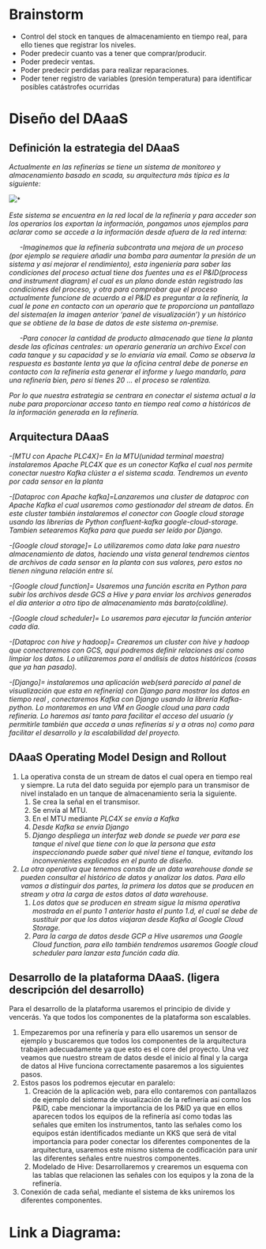 ﻿# Brainstorm

- Control del stock en tanques de almacenamiento en tiempo real, para ello tienes que registrar los niveles.
- Poder predecir cuanto vas a tener que comprar/producir.
- Poder predecir ventas.
- Poder predecir perdidas para realizar reparaciones.
- Poder tener registro de variables (presión temperatura) para identificar posibles catástrofes ocurridas

# Diseño del DAaaS
## Definición la estrategia del DAaaS
*Actualmente en las refinerías se tiene un sistema de monitoreo y almacenamiento basado en scada, su arquitectura más típica es la siguiente:*

![](Aspose.Words.97aecb1e-16b5-45d7-b3d4-fda404f0d9e4.001.png)*

*Este sistema se encuentra en la red local de la refinería y para acceder son los operarios los exportan la información, pongamos unos ejemplos para aclarar como se accede a la información desde afuera de la red interna:*

`	`*-Imaginemos que la refinería subcontrata una mejora de un proceso (por ejemplo se requiere añadir una bomba para aumentar la presión de un sistema y así mejorar el rendimiento), esta ingeniería para saber las condiciones del proceso actual tiene dos fuentes una es el P&ID(process and instrument diagram) el cual es un plano donde están registrado las condiciones del proceso, y otra para comprobar que el proceso actualmente funcione de acuerdo a el P&ID es preguntar a la refinería, la cual le pone en contacto con un operario que te proporciona un pantallazo del sistema(en la imagen anterior ‘panel de visualización’) y un histórico que se obtiene de la base de datos de este sistema on-premise.*

`	`*-Para conocer la cantidad de producto almacenado que tiene la planta desde las oficinas centrales: un operario generaría un archivo Excel con cada tanque y su capacidad y se lo enviaría vía email. Como se observa la respuesta es bastante lenta ya que la oficina central debe de ponerse en contacto con la refinería esta generar el informe y luego mandarlo, para una refinería bien, pero si tienes 20 ... el proceso se ralentiza.*

*Por lo que nuestra estrategia se centrara en conectar el sistema actual a la nube para proporcionar acceso tanto en tiempo real como a históricos de la información generada en la refinería.*

## Arquitectura DAaaS
*-[MTU con Apache PLC4X]= En la MTU(unidad terminal maestra) instalaremos Apache PLC4X que es un conector Kafka el cual nos permite conectar nuestro Kafka clúster a el sistema scada. Tendremos un evento por cada sensor en la planta*

*-[Dataproc con Apache kafka]=Lanzaremos una cluster de dataproc con  Apache Kafka el cual usaremos como gestionador del stream de datos. En este cluster también instalaremos el conector con Google cloud storage usando las librerías de Python confluent-kafka google-cloud-storage. Tambien setearemos Kafka para que pueda ser leído por Django.*

*-[Google cloud storage]= Lo utilizaremos como data lake para nuestro almacenamiento de datos, haciendo una vista general tendremos cientos de archivos de cada sensor en la planta con sus valores, pero estos no tienen ninguna relación entre sí.*

*-[Google cloud function]= Usaremos una función escrita en Python para subir los archivos desde GCS a Hive y para enviar los archivos generados el dia anterior a otro tipo de almacenamiento más barato(coldline).*

*-[Google cloud scheduler]= Lo usaremos para ejecutar la función anterior cada día.*

*-[Dataproc con hive y hadoop]= Crearemos un cluster con hive y hadoop que conectaremos con GCS, aquí podremos definir relaciones así como limpiar los datos. Lo utilizaremos para el análisis de datos históricos (cosas que ya han pasado).* 

*-[Django]= instalaremos una aplicación web(será parecido al panel de visualización que esta en refinería) con Django para mostrar los datos en tiempo real , conectaremos Kafka con Django usando la librería Kafka-python. Lo montaremos en una VM en Google cloud una para cada refineria. Lo haremos así tanto para facilitar el acceso del usuario (y permitirle también que acceda a unas refinerías si y a otras no) como para facilitar el desarrollo y la escalabilidad del proyecto.*

## DAaaS Operating Model Design and Rollout
1. La operativa consta de un stream de datos el cual opera en tiempo real y siempre. La ruta del dato seguida por ejemplo para un transmisor de nivel instalado en un tanque de almacenamiento seria la siguiente.
   1. Se crea la señal en el transmisor.
   1. Se envía al MTU.
   1. En el MTU mediante *PLC4X se envía a Kafka*
   1. *Desde Kafka se envía Django*
   1. *Django despliega un interfaz web donde se puede ver para ese tanque el nivel que tiene con lo que la persona que esta inspeccionando puede saber qué nivel tiene el tanque, evitando los inconvenientes explicados en el punto de diseño.*
1. *La otra operativa que tenemos consta de un data warehouse donde se pueden consultar el histórico de datos y analizar los datos. Para ello vamos a distinguir dos partes, la primera los datos que se producen en stream y otra la carga de estos datos al data warehouse.*
   1. *Los datos que se producen en stream sigue la misma operativa mostrada en el punto 1 anterior hasta el punto 1.d, el cual se debe de sustituir por que los datos viajaran desde Kafka al Google Cloud Storage.*
   1. *Para la carga de datos desde GCP a Hive usaremos una Google Cloud function, para ello también tendremos usaremos Google cloud scheduler para lanzar esta función cada día.* 


## Desarrollo de la plataforma DAaaS. (ligera descripción del desarrollo)
Para el desarrollo de la plataforma usaremos el principio de divide y vencerás. Ya que todos los componentes de la plataforma son escalables.

1) Empezaremos por una refinería y para ello usaremos un sensor de ejemplo y buscaremos que todos los componentes de la arquitectura trabajen adecuadamente ya que esto es el core del proyecto. Una vez veamos que nuestro stream de datos desde el inicio al final y la carga de datos al Hive funciona correctamente pasaremos a los siguientes pasos.
1) Estos pasos los podremos ejecutar en paralelo:
   1) Creación de la aplicación web, para ello contaremos con pantallazos de ejemplo del sistema de visualización de la refinería así como los P&ID, cabe mencionar la importancia de los P&ID ya que en ellos aparecen todos los equipos de la refinería así como todas las señales que emiten los instrumentos, tanto las señales como los equipos están identificados mediante un KKS que será de vital importancia para poder conectar los diferentes componentes de la arquitectura, usaremos este mismo sistema de codificación para unir las diferentes señales entre nuestros componentes.
   1) Modelado de Hive: Desarrollaremos y crearemos un esquema con las tablas que relacionen las señales con los equipos y la zona de la refinería.
1) Conexión de cada señal, mediante el sistema de kks uniremos los diferentes componentes.

# Link a Diagrama:



